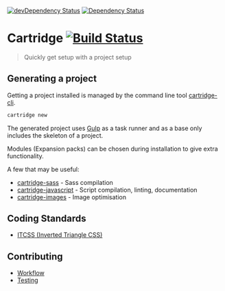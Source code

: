 [![devDependency Status](https://david-dm.org/cartridge/cartridge/dev-status.svg)](https://david-dm.org/cartridge/cartridge#info=devDependencies)
[![Dependency Status](https://david-dm.org/cartridge/cartridge.svg)](https://david-dm.org/cartridge/cartridge)

# Cartridge [![Build Status](https://travis-ci.org/cartridge/cartridge.svg?branch=master)](https://travis-ci.org/cartridge/cartridge)

> Quickly get setup with a project setup

## Generating a project

Getting a project installed is managed by the command line tool [cartridge-cli](https://github.com/cartridge/cartridge-cli).

```bash
cartridge new
```

The generated project uses [Gulp](http://gulpjs.com) as a task runner and as a base only includes the skeleton of a project.

Modules (Expansion packs) can be chosen during installation to give extra functionality.

A few that may be useful:

* [cartridge-sass](https://github.com/cartridge/cartridge-sass) - Sass compilation
* [cartridge-javascript](https://github.com/cartridge/cartridge-javascript) - Script compilation, linting, documentation
* [cartridge-images](https://github.com/cartridge/cartridge-images) - Image optimisation


## Coding Standards

* [ITCSS (Inverted Triangle CSS)](https://speakerdeck.com/dafed/managing-css-projects-with-itcss)

## Contributing

* [Workflow](docs/contributing/workflow.md)
* [Testing](docs/contributing/testing.md)
